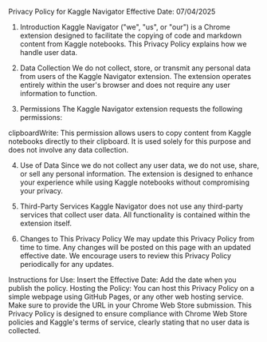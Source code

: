 Privacy Policy for Kaggle Navigator
Effective Date: 07/04/2025

1. Introduction
Kaggle Navigator ("we", "us", or "our") is a Chrome extension designed to facilitate the copying of code and markdown content from Kaggle notebooks. This Privacy Policy explains how we handle user data.

2. Data Collection
We do not collect, store, or transmit any personal data from users of the Kaggle Navigator extension. The extension operates entirely within the user's browser and does not require any user information to function.

3. Permissions
The Kaggle Navigator extension requests the following permissions:

clipboardWrite: This permission allows users to copy content from Kaggle notebooks directly to their clipboard. It is used solely for this purpose and does not involve any data collection.

4. Use of Data
Since we do not collect any user data, we do not use, share, or sell any personal information. The extension is designed to enhance your experience while using Kaggle notebooks without compromising your privacy.

5. Third-Party Services
Kaggle Navigator does not use any third-party services that collect user data. All functionality is contained within the extension itself.

6. Changes to This Privacy Policy
We may update this Privacy Policy from time to time. Any changes will be posted on this page with an updated effective date. We encourage users to review this Privacy Policy periodically for any updates.

Instructions for Use:
Insert the Effective Date: Add the date when you publish the policy.
Hosting the Policy: You can host this Privacy Policy on a simple webpage using GitHub Pages, or any other web hosting service. Make sure to provide the URL in your Chrome Web Store submission.
This Privacy Policy is designed to ensure compliance with Chrome Web Store policies and Kaggle's terms of service, clearly stating that no user data is collected.
